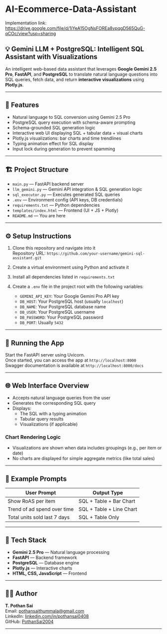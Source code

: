 # AI-Ecommerce-Data-Assistant 
Implementation link: https://drive.google.com/file/d/1iYeA15OgNsFOREa8vpqgD565QuG-qCOc/view?usp=sharing
## 💡 Gemini LLM + PostgreSQL: Intelligent SQL Assistant with Visualizations

An intelligent web-based data assistant that leverages **Google Gemini 2.5 Pro**, **FastAPI**, and **PostgreSQL** to translate natural language questions into SQL queries, fetch data, and return **interactive visualizations** using **Plotly.js**.

---

## 🧠 Features

- Natural language to SQL conversion using Gemini 2.5 Pro
- PostgreSQL query execution with schema-aware prompting
- Schema-grounded SQL generation logic
- Interactive web UI displaying SQL + tabular data + visual charts
- Plotly.js visualizations: bar charts and time trendlines
- Typing animation effect for SQL display
- Input lock during generation to prevent spamming

---

## 🏗️ Project Structure

- `main.py` — FastAPI backend server
- `llm_gemini.py` — Gemini API integration & SQL generation logic
- `sql_executor.py` — Executes generated SQL queries
- `.env` — Environment config (API keys, DB credentials)
- `requirements.txt` — Python dependencies
- `templates/index.html` — Frontend (UI + JS + Plotly)
- `README.md` — You are here

---

## ⚙️ Setup Instructions

1. Clone this repository and navigate into it  
   Repository URL: `https://github.com/your-username/gemini-sql-assistant.git`

2. Create a virtual environment using Python and activate it

3. Install all dependencies listed in `requirements.txt`

4. Create a `.env` file in the project root with the following variables:
   - `GEMINI_API_KEY`: Your Google Gemini Pro API key
   - `DB_HOST`: Your PostgreSQL host (usually `localhost`)
   - `DB_NAME`: Your PostgreSQL database name
   - `DB_USER`: Your PostgreSQL username
   - `DB_PASSWORD`: Your PostgreSQL password
   - `DB_PORT`: Usually `5432`

---

## 🚀 Running the App

Start the FastAPI server using Uvicorn.  
Once started, you can access the app at `http://localhost:8000`  
Swagger documentation is available at `http://localhost:8000/docs`

---

## 🌐 Web Interface Overview

- Accepts natural language queries from the user
- Generates the corresponding SQL query
- Displays:
  - The SQL with a typing animation
  - Tabular query results
  - Visualizations (if applicable)

### Chart Rendering Logic

- Visualizations are shown when data includes groupings (e.g., per item or date)
- No charts are displayed for simple aggregate metrics (like total sales)

---

## 🧪 Example Prompts

| User Prompt                   | Output Type                        |
|------------------------------|-------------------------------------|
| Show RoAS per item           | SQL + Table + Bar Chart             |
| Trend of ad spend over time  | SQL + Table + Line Chart            |
| Total units sold last 7 days | SQL + Table Only                    |

---

## 🧰 Tech Stack

- **Gemini 2.5 Pro** — Natural language processing
- **FastAPI** — Backend framework
- **PostgreSQL** — Database engine
- **Plotly.js** — Interactive charts
- **HTML, CSS, JavaScript** — Frontend

---

## 👨‍💻 Author

**T. Pothan Sai**  
Email: pothansaithummala@gmail.com  
LinkedIn: [linkedin.com/in/pothansai0408](https://www.linkedin.com/in/pothansai0408)  
GitHub: [PothanSai2004](https://github.com/PothanSai2004)

---
